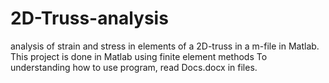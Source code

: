 # 2D-Truss-analysis
analysis of strain and stress in elements of a 2D-truss in a m-file in Matlab.
This project is done in Matlab using finite element methods
To understanding how to use program, read Docs.docx in files.  
